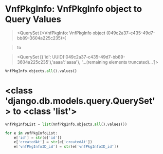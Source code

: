 #  VnfPkgInfo: VnfPkgInfo object to Query Values 
> <QuerySet [<VnfPkgInfo: VnfPkgInfo object (049c2a37-c435-49d7-bb89-3604a225c235)>]

> to

> <QuerySet [{'id': UUID('049c2a37-c435-49d7-bb89-3604a225c235'),'aaaa':'aaaa'}, '...(remaining elements truncated)...']>
```python
VnfPkgInfo.objects.all().values()
```

# <class 'django.db.models.query.QuerySet'> to <class 'list'>
```python
vnfPkgInfoList = list(VnfPkgInfo.objects.all().values())

for e in vnfPkgInfoList:
    e['id'] = str(e['id'])
    e['createdAt'] = str(e['createdAt'])
    e['vnfPkgInfoID_id'] = str(e['vnfPkgInfoID_id'])
```